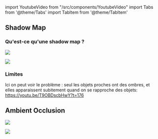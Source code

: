 import YoutubeVideo from "/src/components/YoutubeVideo"
import Tabs from '@theme/Tabs'
import TabItem from '@theme/TabItem'

## Shadow Map

### Qu'est-ce qu'une shadow map ?

<Tabs>
  <TabItem value="avec" label="Avec">

![](img/shadow-on.png)

  </TabItem>
  <TabItem value="sans" label="Sans">

![](img/shadow-off.png)

  </TabItem>
</Tabs>

### Limites

Ici on peut voir le problème : seul les objets proches ont des ombres, et elles apparaissent subitement quand on se rapproche des objets: 
https://youtu.be/T9OBDscbHwY?t=176

## Ambient Occlusion

<Tabs>
  <TabItem value="avec" label="Avec">

![](img/ao-on.png)

  </TabItem>
  <TabItem value="sans" label="Sans">

![](img/ao-off.png)

  </TabItem>
</Tabs>